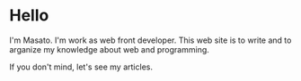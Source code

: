 # Hello

I'm Masato. I'm work as web front developer.
This web site is to write and to arganize my knowledge about web and programming.

If you don't mind, let's see my articles.